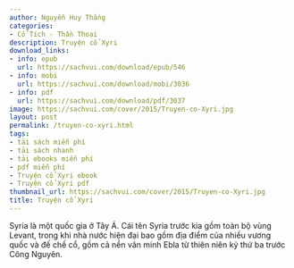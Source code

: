 ```yaml
---
author: Nguyễn Huy Thắng
categories:
- Cổ Tích - Thần Thoại
description: Truyện cổ Xyri
download_links:
- info: epub
  url: https://sachvui.com/download/epub/546
- info: mobi
  url: https://sachvui.com/download/mobi/3036
- info: pdf
  url: https://sachvui.com/download/pdf/3037
image: https://sachvui.com/cover/2015/Truyen-co-Xyri.jpg
layout: post
permalink: /truyen-co-xyri.html
tags:
- tải sách miễn phí
- tải sách nhanh
- tải ebooks miễn phí
- pdf miễn phí
- Truyện cổ Xyri ebook
- Truyện cổ Xyri pdf
thumbnail_url: https://sachvui.com/cover/2015/Truyen-co-Xyri.jpg
title: Truyện cổ Xyri
---
```


 <div class="item-desc text-justify"> <p>Syria là một quốc gia ở Tây Á. Cái tên Syria trước kia gồm toàn bộ vùng Levant, trong khi nhà nước hiện đại bao gồm địa điểm của nhiều vương quốc và đế chế cổ, gồm cả nền văn minh Ebla từ thiên niên kỷ thứ ba trước Công Nguyên.</p> </div>